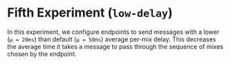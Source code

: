 # Fifth Experiment (`low-delay`)

In this experiment, we configure endpoints to send messages with a lower (`µ = 20ms`) than default (`µ = 50ms`) average per-mix delay. This decreases the average time it takes a message to pass through the sequence of mixes chosen by the endpoint.
